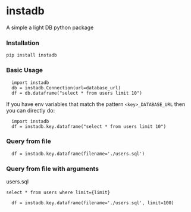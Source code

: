 # instadb

A simple a light DB python package

### Installation

`pip install instadb`

### Basic Usage

```
  import instadb
  db = instadb.Connection(url=database_url)
  df = db.dataframe("select * from users limit 10")
```

If you have env variables that match the pattern `<key>_DATABASE_URL` then you can directly do:

```
  import instadb
  df = instadb.key.dataframe("select * from users limit 10")
```

### Query from file

```
  df = instadb.key.dataframe(filename='./users.sql')
```

### Query from file with arguments

users.sql
```
select * from users where limit={limit}
```

```
  df = instadb.key.dataframe(filename='./users.sql', limit=100)
```
